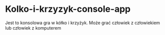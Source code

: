# Kolko-i-krzyzyk-console-app
Jest to konsolowa gra w kółko i krzyżyk. Może grać człowiek z człowiekiem lub człowiek z komputerem
